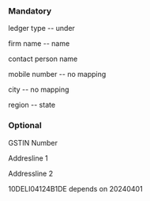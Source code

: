 ### Mandatory

ledger type -- under

firm name -- name

contact person name

mobile number -- no mapping

city -- no mapping

region -- state

### Optional

GSTIN Number

Addresline 1

Addressline 2

<GSTIN>10DELI04124B1DE</GSTIN> depends on <APPLICABLEFROM>20240401</APPLICABLEFROM>
